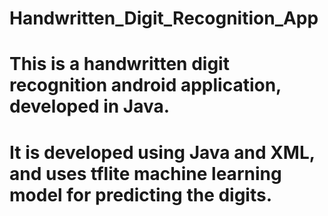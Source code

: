 # Handwritten_Digit_Recognition_App
# This is a handwritten digit recognition android application, developed in Java.
# It is developed using Java and XML, and uses tflite machine learning model for predicting the digits.
